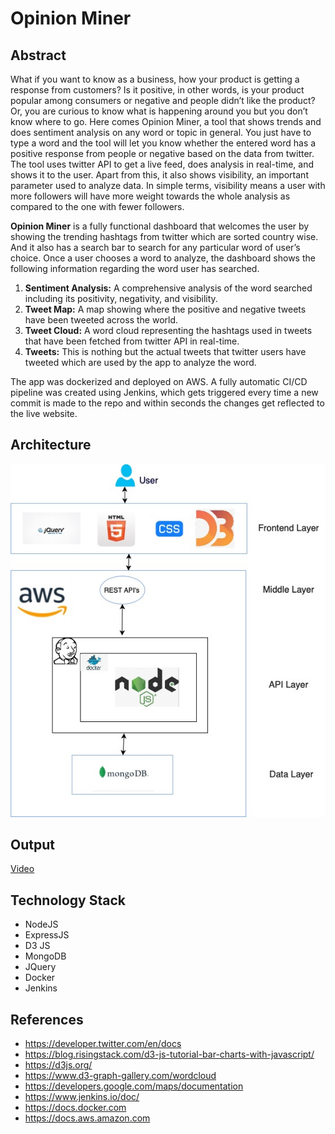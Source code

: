 # Opinion Miner

## Abstract

What if you want to know as a business, how your product is getting a response from customers? Is it positive, in other words, is your product popular among consumers or negative and people didn’t like the product? Or, you are curious to know what is happening around you but you don’t know where to go. Here comes Opinion Miner, a tool that shows trends and does sentiment analysis on any word or topic in general. You just have to type a word and the tool will let you know whether the entered word has a positive response from people or negative based on the data from twitter. The tool uses twitter API to get a live feed, does analysis in real-time, and shows it to the user. Apart from this, it also shows visibility, an important parameter used to analyze data. In simple terms, visibility means a user with more followers will have more weight towards the whole analysis as compared to the one with fewer followers. 

**Opinion Miner** is a fully functional dashboard that welcomes the user by showing the trending hashtags from twitter which are sorted country wise. And it also has a search bar to search for any particular word of user’s choice. Once a user chooses a word to analyze, the dashboard shows the following information regarding the word user has searched.

1. **Sentiment Analysis:** A comprehensive analysis of the word searched including its positivity, negativity, and visibility.
2. **Tweet Map:** A map showing where the positive and negative tweets have been tweeted across the world.
3. **Tweet Cloud:** A word cloud representing the hashtags used in tweets that have been fetched from twitter API in real-time.  
4. **Tweets:** This is nothing but the actual tweets that twitter users have tweeted which are used by the app to analyze the word.

The app was dockerized and deployed on AWS. A fully automatic CI/CD pipeline was created using Jenkins, which gets triggered every time a new commit is made to the repo and within seconds the changes get reflected to the live website.

## Architecture

!["Architecture"](Images/architecture.jpg)

## Output

[Video](Output/ "Output")

## Technology Stack

* NodeJS
* ExpressJS
* D3 JS
* MongoDB
* JQuery
* Docker
* Jenkins

## References

* https://developer.twitter.com/en/docs
* https://blog.risingstack.com/d3-js-tutorial-bar-charts-with-javascript/
* https://d3js.org/
* https://www.d3-graph-gallery.com/wordcloud
* https://developers.google.com/maps/documentation
* https://www.jenkins.io/doc/
* https://docs.docker.com
* https://docs.aws.amazon.com